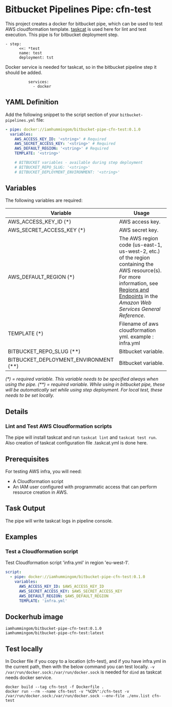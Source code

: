 # Bitbucket Pipelines Pipe: cfn-test
This project creates a docker for bitbucket pipe, which can be used to test AWS cloudformation template. 
[taskcat](https://github.com/aws-quickstart/taskcat?trk=ia-button) is used here for lint and test execution.
This pipe is for bitbucket deployment step.
```  
- step:
      <<: *test
      name: test
      deployment: tst
```
Docker service is needed for taskcat, so in the bitbucket pipeline step it should be added.
```
          services:
            - docker

```

## YAML Definition
Add the following snippet to the script section of your `bitbucket-pipelines.yml` file:

```yaml
- pipe: docker://iamhummingom/bitbucket-pipe-cfn-test:0.1.0
  variables:
    AWS_ACCESS_KEY_ID: '<string>' # Required 
    AWS_SECRET_ACCESS_KEY: '<string>' # Required
    AWS_DEFAULT_REGION: '<string>' # Required
    TEMPLATE: '<string>'

    # BITBUCKET variables - available during step deployment
    # BITBUCKET_REPO_SLUG: '<string>'
    # BITBUCKET_DEPLOYMENT_ENVIRONMENT: '<string>'

```

## Variables
The following variables are required:

| Variable | Usage |
| ----------- | ----- |
| AWS_ACCESS_KEY_ID (*)                | AWS access key. |
| AWS_SECRET_ACCESS_KEY (*)            | AWS secret key. |
| AWS_DEFAULT_REGION (*)               | The AWS region code (us-east-1, us-west-2, etc.) of the region containing the AWS resource(s). For more information, see [Regions and Endpoints](https://docs.aws.amazon.com/general/latest/gr/rande.html) in the _Amazon Web Services General Reference_. |
| TEMPLATE (*)                          | Filename of aws cloudformation yml. example : infra.yml |
| BITBUCKET_REPO_SLUG (**)               | Bitbucket variable. |
| BITBUCKET_DEPLOYMENT_ENVIRONMENT (**)  | Bitbucket variable. |

_(*) = required variable. This variable needs to be specified always when using the pipe._
_(**) = required variable. While using in bitbucket pipe, these will be automatically set while using step deployment. For local test, these needs to be set locally._

## Details
### Lint and Test AWS Cloudformation scripts
The pipe will install taskcat and run ```taskcat lint``` and ```taskcat test run```. Also creation of taskcat configuration file .taskcat.yml is done here.

## Prerequisites
For testing AWS infra, you will need:

  * A Cloudformation script
  * An IAM user configured with programmatic access that can perform resource creation in AWS.

## Task Output
The pipe will write taskcat logs in pipeline console.

## Examples
### Test a Cloudformation script
Test Cloudformation script 'infra.yml' in region 'eu-west-1'.
```yaml
script:
  - pipe: docker://iamhummingom/bitbucket-pipe-cfn-test:0.1.0
    variables:
      AWS_ACCESS_KEY_ID: $AWS_ACCESS_KEY_ID
      AWS_SECRET_ACCESS_KEY: $AWS_SECRET_ACCESS_KEY
      AWS_DEFAULT_REGION: $AWS_DEFAULT_REGION
      TEMPLATE: 'infra.yml'
```
## Dockerhub image
```
iamhummingom/bitbucket-pipe-cfn-test:0.1.0 
iamhummingom/bitbucket-pipe-cfn-test:latest
```

## Test locally
In Docker file if you copy to a location (cfn-test), and if you have infra.yml in the current path, then with the below command you can test locally.
```-v /var/run/docker.sock:/var/run/docker.sock``` is needed for ```dind``` as taskcat needs docker service.
```
docker build --tag cfn-test -f Dockerfile .
docker run --rm --name cfn-test -v "%CD%":/cfn-test -v /var/run/docker.sock:/var/run/docker.sock --env-file ./env.list cfn-test
```

